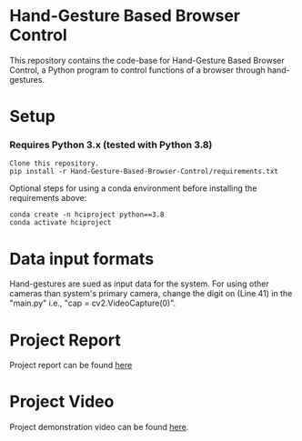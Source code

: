 # Hand-Gesture Based Browser Control
This repository contains the code-base for Hand-Gesture Based Browser Control, a Python program to control functions of a browser through hand-gestures.
# Setup

### Requires Python 3.x (tested with Python 3.8)
```
Clone this repository.
pip install -r Hand-Gesture-Based-Browser-Control/requirements.txt
```
Optional steps for using a conda environment before installing the requirements above:
```
conda create -n hciproject python==3.8
conda activate hciproject
```
# Data input formats
Hand-gestures are sued as input data for the system. For using other cameras than system's primary camera, change the digit on (Line 41) in the "main.py" i.e., "cap = cv2.VideoCapture(0)".

# Project Report
Project report can be found [here](https://github.com/abhinavvsharma/Hand-Gesture-Based-Browser-Control/blob/main/Report.pdf)

# Project Video
Project demonstration video can be found [here](https://drive.google.com/file/d/1Sq4qFwDnSoYrq9LJQKk2l2-Imz_3NJKz/view?usp=sharing).
